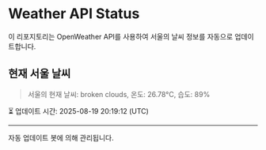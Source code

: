 
# Weather API Status

이 리포지토리는 OpenWeather API를 사용하여 서울의 날씨 정보를 자동으로 업데이트합니다.

## 현재 서울 날씨
> 서울의 현재 날씨: broken clouds, 온도: 26.78°C, 습도: 89%

⏳ 업데이트 시간: 2025-08-19 20:19:12 (UTC)

---
자동 업데이트 봇에 의해 관리됩니다.
